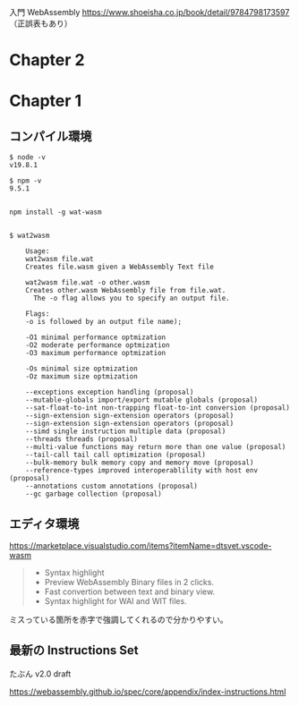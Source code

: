 
入門 WebAssembly https://www.shoeisha.co.jp/book/detail/9784798173597
（正誤表もあり）





# Chapter 2













# Chapter 1

## コンパイル環境

```
$ node -v
v19.8.1

$ npm -v
9.5.1


npm install -g wat-wasm


$ wat2wasm  

    Usage:
    wat2wasm file.wat
    Creates file.wasm given a WebAssembly Text file
  
    wat2wasm file.wat -o other.wasm
    Creates other.wasm WebAssembly file from file.wat.
      The -o flag allows you to specify an output file.
  
    Flags:
    -o is followed by an output file name);

    -O1 minimal performance optmization
    -O2 moderate performance optmization
    -O3 maximum performance optmization

    -Os minimal size optmization
    -Oz maximum size optmization

    --exceptions exception handling (proposal)
    --mutable-globals import/export mutable globals (proposal)
    --sat-float-to-int non-trapping float-to-int conversion (proposal)
    --sign-extension sign-extension operators (proposal)
    --sign-extension sign-extension operators (proposal)
    --simd single instruction multiple data (proposal)
    --threads threads (proposal)
    --multi-value functions may return more than one value (proposal)
    --tail-call tail call optimization (proposal)
    --bulk-memory bulk memory copy and memory move (proposal)
    --reference-types improved interoperablility with host env (proposal)
    --annotations custom annotations (proposal)
    --gc garbage collection (proposal)
```




## エディタ環境

https://marketplace.visualstudio.com/items?itemName=dtsvet.vscode-wasm

> - Syntax highlight
> - Preview WebAssembly Binary files in 2 clicks.
> - Fast convertion between text and binary view.
> - Syntax highlight for WAI and WIT files.

ミスっている箇所を赤字で強調してくれるので分かりやすい。


## 最新の Instructions Set

たぶん v2.0 draft

https://webassembly.github.io/spec/core/appendix/index-instructions.html

